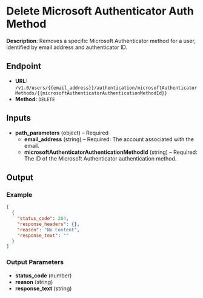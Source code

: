# Delete Microsoft Authenticator Auth Method

**Description**: Removes a specific Microsoft Authenticator method for a user, identified by email address and authenticator ID.

## Endpoint

- **URL:** `/v1.0/users/{{email_address}}/authentication/microsoftAuthenticatorMethods/{{microsoftAuthenticatorAuthenticationMethodId}}`
- **Method:** `DELETE`
## Inputs

- **path_parameters** (object) – Required
  - **email_address** (string) – Required: The account associated with the email.
  - **microsoftAuthenticatorAuthenticationMethodId** (string) – Required: The ID of the Microsoft Authenticator authentication method.
## Output

### Example

```json
[
  {
    "status_code": 204,
    "response_headers": {},
    "reason": "No Content",
    "response_text": ""
  }
]
```
### Output Parameters

- **status_code** (number)
- **reason** (string)
- **response_text** (string)
